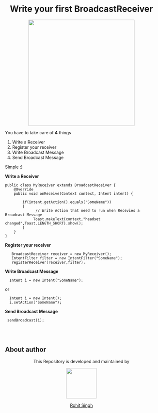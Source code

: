 <h1 align="center">Write your first BroadcastReceiver</h1>
<p align="center"><img height="350" src="https://i.stack.imgur.com/bK1l0.jpg"></p>


You have to take care of **4** things

1. Write a Receiver
2. Register your receiver
3. Write Broadcast Message
4. Send Broadcast Message

Simple :)

**Write a Receiver**   
           
    public class MyReceiver extends BroadcastReceiver {
        @Override
        public void onReceive(Context context, Intent intent) {
      
            if(intent.getAction().equals("SomeName"))
            {
                  // Write Action that need to run when Recevies a Broadcast Message
                 Toast.makeText(context,"headset changed",Toast.LENGTH_SHORT).show();
            }
        }
    }

**Register your receiver**

       BroadcastReceiver receiver = new MyReceiver();
       IntentFilter filter = new IntentFilter("SomeName");
       registerReceiver(receiver,filter);

**Write Broadcast Message**
    
      Intent i = new Intent("SomeName");

 or

      Intent i = new Intent();
      i.setAction("SomeName");

**Send Broadcast Message**

     sendBroadcast(i);
     
     
</br></br>
## About author
<p align="center">This Repository is developed and maintained by </p>
<p align="center">
  <a href="https://stackoverflow.com/users/4700156/rohit-singh?tab=profile"><img width="100" height="100" src="https://user-images.githubusercontent.com/11274840/30627155-38952a30-9dec-11e7-9072-a00d9a86bdb8.gif">
</p></a>
<a href="https://stackoverflow.com/users/4700156/rohit-singh?tab=profile">
<p align="center">
  Rohit Singh
</p>
</a>     
